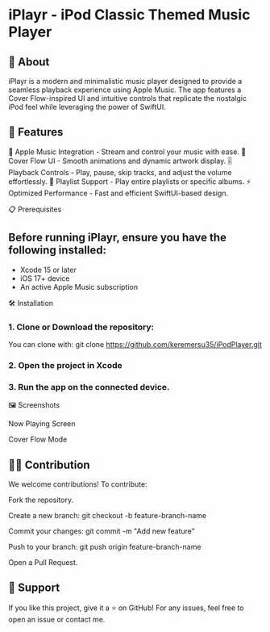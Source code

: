 # iPlayr - iPod Classic Themed Music Player

## 📌 About

iPlayr is a modern and minimalistic music player designed to provide a seamless playback experience using Apple Music. The app features a Cover Flow-inspired UI and intuitive controls that replicate the nostalgic iPod feel while leveraging the power of SwiftUI.

## 🚀 Features

🎵 Apple Music Integration - Stream and control your music with ease.
🎨 Cover Flow UI - Smooth animations and dynamic artwork display.
🎚 Playback Controls - Play, pause, skip tracks, and adjust the volume effortlessly.
🔄 Playlist Support - Play entire playlists or specific albums.
⚡ Optimized Performance - Fast and efficient SwiftUI-based design.

📋 Prerequisites

## Before running iPlayr, ensure you have the following installed:

- Xcode 15 or later
- iOS 17+ device
- An active Apple Music subscription

🛠 Installation

### 1. Clone or Download the repository:
  You can clone with:
  git clone https://github.com/keremersu35/iPodPlayer.git

### 2. Open the project in Xcode
### 3. Run the app on the connected device.

🖼 Screenshots

Now Playing Screen

Cover Flow Mode


## 👨‍💻 Contribution

We welcome contributions! To contribute:

Fork the repository.

Create a new branch: git checkout -b feature-branch-name

Commit your changes: git commit -m "Add new feature"

Push to your branch: git push origin feature-branch-name

Open a Pull Request.


## 🤝 Support

If you like this project, give it a ⭐ on GitHub! For any issues, feel free to open an issue or contact me.
